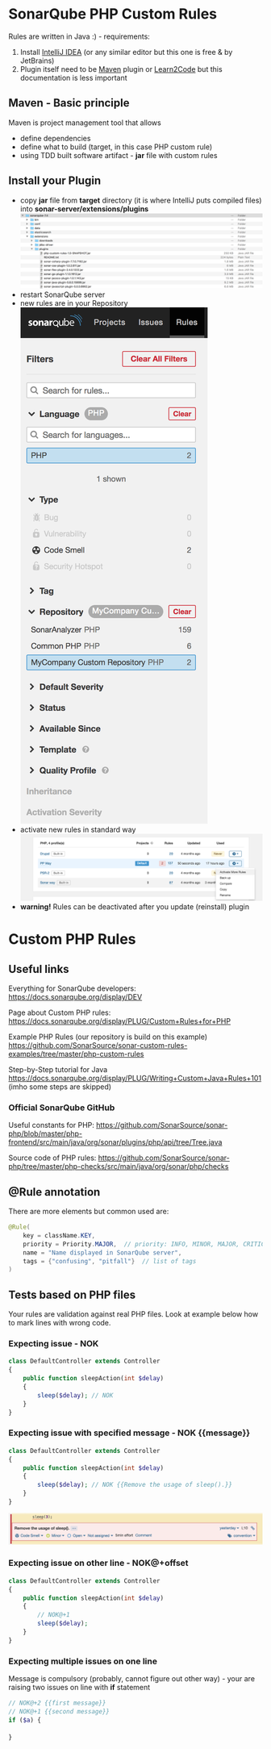 # SonarQube PHP Custom Rules

Rules are written in Java :) - requirements:
1. Install [IntelliJ IDEA](https://www.jetbrains.com/idea/) (or any similar editor but this one is free & by JetBrains)
2. Plugin itself need to be [Maven](http://maven.apache.org/guides/getting-started/index.html) plugin or [Learn2Code](https://www.learn2code.sk/kurzy/online-kurz-maven) but this documentation is less important

## Maven - Basic principle

Maven is project management tool that allows
 - define dependencies
 - define what to build (target, in this case PHP custom rule)
 - using TDD built software artifact - **jar** file with custom rules


## Install your Plugin

 - copy **jar** file from **target** directory (it is where IntelliJ puts compiled files) into **sonar-server/extensions/plugins**
![alt text](./img/plugin_directory.png "Copy jar file here")
 - restart SonarQube server
 - new rules are in your Repository
![alt text](./img/rule_repository.png "Rule repository")
 - activate new rules in standard way
![alt text](./img/rule_activate.png "Rule activate")
 - **warning!** Rules can be deactivated after you update (reinstall) plugin


# Custom PHP Rules
## Useful links

Everything for SonarQube developers: <https://docs.sonarqube.org/display/DEV>

Page about Custom PHP rules: <https://docs.sonarqube.org/display/PLUG/Custom+Rules+for+PHP>

Example PHP Rules (our repository is build on this example) <https://github.com/SonarSource/sonar-custom-rules-examples/tree/master/php-custom-rules>

Step-by-Step tutorial for Java <https://docs.sonarqube.org/display/PLUG/Writing+Custom+Java+Rules+101> (imho some steps are skipped)

### Official SonarQube GitHub

Useful constants for PHP: <https://github.com/SonarSource/sonar-php/blob/master/php-frontend/src/main/java/org/sonar/plugins/php/api/tree/Tree.java>

Source code of PHP rules: <https://github.com/SonarSource/sonar-php/tree/master/php-checks/src/main/java/org/sonar/php/checks>

## @Rule annotation
There are more elements but common used are:
```java
@Rule(
    key = className.KEY,
    priority = Priority.MAJOR,  // priority: INFO, MINOR, MAJOR, CRITICAL, BLOCKER
    name = "Name displayed in SonarQube server",
    tags = {"confusing", "pitfall"}  // list of tags
)
```

## Tests based on PHP files
Your rules are validation against real PHP files. Look at example below how to mark lines with wrong code.

### Expecting issue - NOK
```php
class DefaultController extends Controller
{
    public function sleepAction(int $delay)
    {
        sleep($delay); // NOK
    }
}
```

### Expecting issue with specified message - NOK {{message}}
```php
class DefaultController extends Controller
{
    public function sleepAction(int $delay)
    {
        sleep($delay); // NOK {{Remove the usage of sleep().}}
    }
}
```

![alt text](./img/issue.png "Issue")

### Expecting issue on other line - NOK@+offset
```php
class DefaultController extends Controller
{
    public function sleepAction(int $delay)
    {
        // NOK@+1
        sleep($delay); 
    }
}
```

### Expecting multiple issues on one line
Message is compulsory (probably, cannot figure out other way) - your are raising two issues on line with **if** statement

```php
// NOK@+2 {{first message}}
// NOK@+1 {{second message}}
if ($a) {

}
```